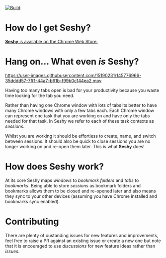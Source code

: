 [![Build](https://github.com/moderatemisbehaviour/seshy/actions/workflows/build.yaml/badge.svg)](https://github.com/moderatemisbehaviour/seshy/actions/workflows/build.yaml)

# How do I get Seshy?
[**Seshy** is available on the Chrome Web Store.](https://chrome.google.com/webstore/detail/seshy/noeieddjehppejohbbchbcmheecaneac)

# Hang on... What even _is_ Seshy?
https://user-images.githubusercontent.com/15190231/145776966-35dddd57-7ff1-44a7-b61b-f99b0c144ea2.mov

Having too many tabs open is bad for your productivity because you waste time looking for the tab you need.

Rather than having one Chrome window with lots of tabs its better to have many Chrome windows with only a few tabs each. Each Chrome window can represent one task that you are working on and have only the tabs needed for that task. In Seshy we refer to each of these task contexts as *sessions*.

Whilst you are working it should be effortless to create, name, and switch between sessions. It should also be quick to close sessions you are no longer working on and re-open them later. This is what **Seshy** does!

# How does Seshy work?
At its core Seshy maps *windows* to *bookmark folders* and *tabs* to *bookmarks*. Being able to store *sessions* as bookmark folders and bookmarks allows them to be closed and re-opened later and also means they sync to your other devices (assuming you have Chrome installed and bookmarks sync enabled).

# Contributing
There are plenty of oustanding issues for new features and improvements, feel free to raise a PR against an existing issue or create a new one but note that it is encouraged to use *discussions* for new feature ideas rather than *issues*.

